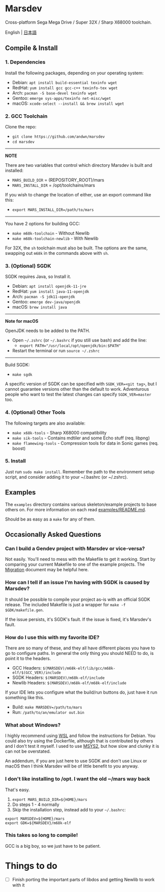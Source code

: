 # Marsdev

Cross-platform Sega Mega Drive / Super 32X / Sharp X68000 toolchain.

English | [日本語](README-ja.md)


## Compile & Install

### 1. Dependencies

Install the following packages, depending on your operating system:
  * Debian: `apt install build-essential texinfo wget`
  * RedHat: `yum install gcc gcc-c++ texinfo-tex wget`
  * Arch: `pacman -S base-devel texinfo wget`
  * Gentoo: `emerge sys-apps/texinfo net-misc/wget`
  * macOS: `xcode-select --install && brew install wget`


### 2. GCC Toolchain

Clone the repo:
 - `git clone https://github.com/andwn/marsdev`
 - `cd marsdev`

---
**NOTE**

There are two variables that control which directory Marsdev is built and installed:
 - `MARS_BUILD_DIR` = (REPOSITORY_ROOT)/mars
 - `MARS_INSTALL_DIR` = /opt/toolchains/mars

If you wish to change the location of either, use an export command like this:
 - `export MARS_INSTALL_DIR=/path/to/mars`

---

You have 2 options for building GCC:
 - `make m68k-toolchain` - Without Newlib
 - `make m68k-toolchain-newlib` - With Newlib

For 32X, the `sh` toolchain must also be built.
The options are the same, swapping out `m68k` in the commands above with `sh`.


### 3. (Optional) SGDK

SGDK requires Java, so Install it.
  * Debian: `apt install openjdk-11-jre`
  * RedHat: `yum install java-11-openjdk`
  * Arch: `pacman -S jdk11-openjdk`
  * Gentoo: `emerge dev-java/openjdk`
  * macOS: `brew install java`

---
**Note for macOS**

OpenJDK needs to be added to the PATH.
 - Open `~/.zshrc` (or `~/.bashrc` if you still use bash) and add the line:
    - `export PATH="/usr/local/opt/openjdk/bin:$PATH"`
 - Restart the terminal or run `source ~/.zshrc`

---

Build SGDK:
 - `make sgdk`

A specific version of SGDK can be specified with `SGDK_VER=<git tag>`,
but I cannot guarantee versions other than the default to work.
Adventurous people who want to test the latest changes can specify `SGDK_VER=master` too.

### 4. (Optional) Other Tools

The following targets are also available:
 - `make x68k-tools` - Sharp X68000 compatibility
 - `make sik-tools` - Contains mdtiler and some Echo stuff (req. libpng)
 - `make flamewing-tools` - Compression tools for data in Sonic games (req. boost)


### 5. Install

Just run `sudo make install`. Remember the path to the environment setup script,
and consider adding it to your ~/.bashrc (or ~/.zshrc).


## Examples

The `examples` directory contains various skeleton/example projects to base others on.
For more information on each read [examples/README.md](examples/README.md).

Should be as easy as a `make` for any of them.


## Occasionally Asked Questions

### Can I build a Gendev project with Marsdev or vice-versa?

Not easily. You'll need to mess with the Makefile to get it working.
Start by comparing your current Makefile to one of the example projects.
The [Migration](doc/migration.md) document may be helpful here.

### How can I tell if an issue I'm having with SGDK is caused by Marsdev?

It should be possible to compile your project as-is with an official SGDK release.
The included Makefile is just a wrapper for `make -f $GDK/makefile.gen`.

If the issue persists, it's SGDK's fault. If the issue is fixed, it's Marsdev's fault.

### How do I use this with my favorite IDE?

There are so many of these, and they all have different places you have to go to configure paths.
In general the only thing you should NEED to do, is point it to the headers.

 * GCC Headers: `$(MARSDEV)/m68k-elf/lib/gcc/m68k-elf/$(GCC_VER)/include`
 * SGDK Headers: `$(MARSDEV)/m68k-elf/include`
 * Newlib Headers: `$(MARSDEV)/m68k-elf/m68k-elf/include`
 
If your IDE lets you configure what the build/run buttons do, just have it run something like this.

 * Build: `make MARSDEV=/path/to/mars`
 * Run: `/path/to/an/emulator out.bin`


### What about Windows?

I highly recommend using [WSL](https://learn.microsoft.com/en-us/windows/wsl/install)
and follow the instructions for Debian.
You could also try using the Dockerfile, although that is contributed by others
and I don't test it myself.
I used to use [MSYS2](doc/install_msys_legacy.md), but how slow and clunky it is can not be overstated.

An addendum, if you are just here to use SGDK and don't use Linux or macOS then
I think Marsdev will be of little benefit to you anyway.


### I don't like installing to /opt. I want the old ~/mars way back

That's easy.
1. `export MARS_BUILD_DIR=${HOME}/mars`
2. Do steps 1 - 4 normally
3. Skip the installation step, instead add to your `~/.bashrc`:
```
export MARSDEV=${HOME}/mars
export GDK=${MARSDEV}/m68k-elf
```

### This takes so long to compile!

GCC is a big boy, so we just have to be patient.


# Things to do

 - [ ] Finish porting the important parts of libdos and getting Newlib to work with it
